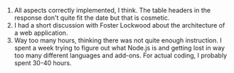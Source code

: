 1. All aspects correctly implemented, I think. The table headers in the response don't quite fit the date but
that is cosmetic.
2. I had a short discussion with Foster Lockwood about the architecture of a web application.
3. Way too many hours, thinking there was not quite enough instruction. I spent a week trying to figure out what Node.js is and getting lost in way too many different languages and add-ons. For actual coding, I probably 
spent 30-40 hours.

